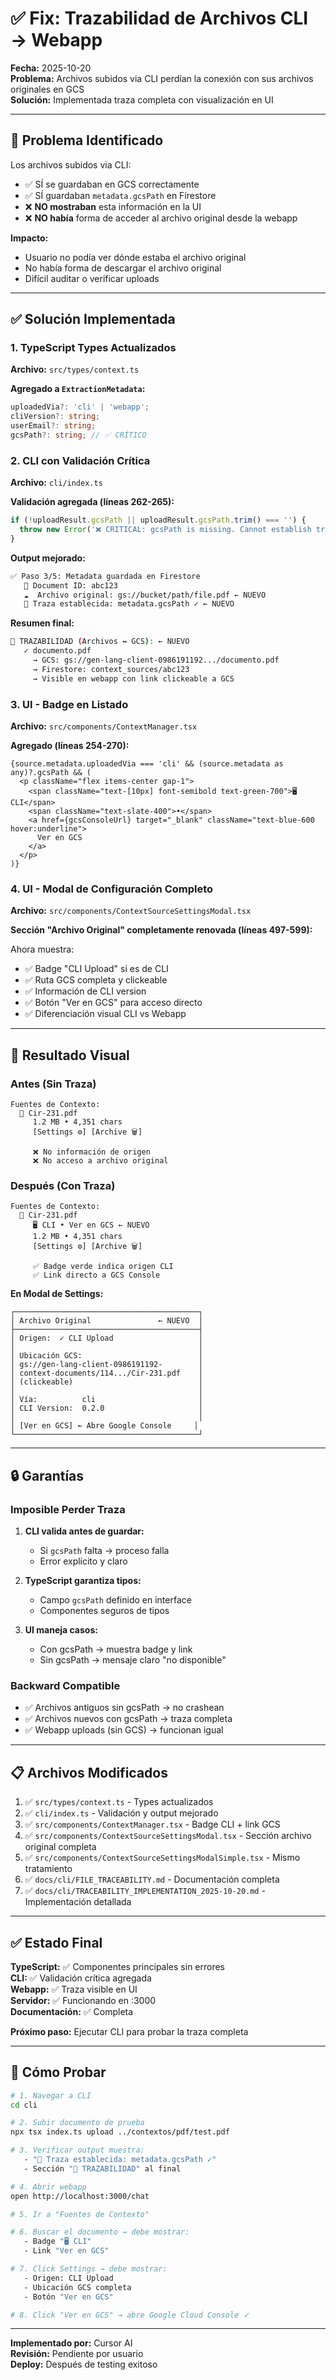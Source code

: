 # ✅ Fix: Trazabilidad de Archivos CLI → Webapp

**Fecha:** 2025-10-20  
**Problema:** Archivos subidos via CLI perdían la conexión con sus archivos originales en GCS  
**Solución:** Implementada traza completa con visualización en UI

---

## 🎯 Problema Identificado

Los archivos subidos via CLI:
- ✅ SÍ se guardaban en GCS correctamente
- ✅ SÍ guardaban `metadata.gcsPath` en Firestore
- ❌ **NO mostraban** esta información en la UI
- ❌ **NO había** forma de acceder al archivo original desde la webapp

**Impacto:**
- Usuario no podía ver dónde estaba el archivo original
- No había forma de descargar el archivo original
- Difícil auditar o verificar uploads

---

## ✅ Solución Implementada

### 1. TypeScript Types Actualizados

**Archivo:** `src/types/context.ts`

**Agregado a `ExtractionMetadata`:**
```typescript
uploadedVia?: 'cli' | 'webapp';
cliVersion?: string;
userEmail?: string;
gcsPath?: string; // ✅ CRÍTICO
```

### 2. CLI con Validación Crítica

**Archivo:** `cli/index.ts`

**Validación agregada (líneas 262-265):**
```typescript
if (!uploadResult.gcsPath || uploadResult.gcsPath.trim() === '') {
  throw new Error('❌ CRITICAL: gcsPath is missing. Cannot establish trace.');
}
```

**Output mejorado:**
```bash
✅ Paso 3/5: Metadata guardada en Firestore
   🔑 Document ID: abc123
   ☁️  Archivo original: gs://bucket/path/file.pdf ← NUEVO
   🔗 Traza establecida: metadata.gcsPath ✓ ← NUEVO
```

**Resumen final:**
```bash
🔗 TRAZABILIDAD (Archivos ↔ GCS): ← NUEVO
   ✓ documento.pdf
     → GCS: gs://gen-lang-client-0986191192.../documento.pdf
     → Firestore: context_sources/abc123
     → Visible en webapp con link clickeable a GCS
```

### 3. UI - Badge en Listado

**Archivo:** `src/components/ContextManager.tsx`

**Agregado (líneas 254-270):**
```tsx
{source.metadata.uploadedVia === 'cli' && (source.metadata as any)?.gcsPath && (
  <p className="flex items-center gap-1">
    <span className="text-[10px] font-semibold text-green-700">🖥️ CLI</span>
    <span className="text-slate-400">•</span>
    <a href={gcsConsoleUrl} target="_blank" className="text-blue-600 hover:underline">
      Ver en GCS
    </a>
  </p>
)}
```

### 4. UI - Modal de Configuración Completo

**Archivo:** `src/components/ContextSourceSettingsModal.tsx`

**Sección "Archivo Original" completamente renovada (líneas 497-599):**

Ahora muestra:
- ✅ Badge "CLI Upload" si es de CLI
- ✅ Ruta GCS completa y clickeable
- ✅ Información de CLI version
- ✅ Botón "Ver en GCS" para acceso directo
- ✅ Diferenciación visual CLI vs Webapp

---

## 🎨 Resultado Visual

### Antes (Sin Traza)

```
Fuentes de Contexto:
  📄 Cir-231.pdf
     1.2 MB • 4,351 chars
     [Settings ⚙️] [Archive 🗑️]
     
     ❌ No información de origen
     ❌ No acceso a archivo original
```

### Después (Con Traza)

```
Fuentes de Contexto:
  📄 Cir-231.pdf
     🖥️ CLI • Ver en GCS ← NUEVO
     1.2 MB • 4,351 chars
     [Settings ⚙️] [Archive 🗑️]
     
     ✅ Badge verde indica origen CLI
     ✅ Link directo a GCS Console
```

**En Modal de Settings:**
```
┌─────────────────────────────────────────┐
│ Archivo Original               ← NUEVO  │
├─────────────────────────────────────────┤
│ Origen:  ✓ CLI Upload                   │
│                                         │
│ Ubicación GCS:                          │
│ gs://gen-lang-client-0986191192-        │
│ context-documents/114.../Cir-231.pdf    │
│ (clickeable)                            │
│                                         │
│ Vía:          cli                       │
│ CLI Version:  0.2.0                     │
│                                         │
│ [Ver en GCS] ← Abre Google Console     │
└─────────────────────────────────────────┘
```

---

## 🔒 Garantías

### Imposible Perder Traza

1. **CLI valida antes de guardar:**
   - Si `gcsPath` falta → proceso falla
   - Error explícito y claro
   
2. **TypeScript garantiza tipos:**
   - Campo `gcsPath` definido en interface
   - Componentes seguros de tipos
   
3. **UI maneja casos:**
   - Con gcsPath → muestra badge y link
   - Sin gcsPath → mensaje claro "no disponible"

### Backward Compatible

- ✅ Archivos antiguos sin gcsPath → no crashean
- ✅ Archivos nuevos con gcsPath → traza completa
- ✅ Webapp uploads (sin GCS) → funcionan igual

---

## 📋 Archivos Modificados

1. ✅ `src/types/context.ts` - Types actualizados
2. ✅ `cli/index.ts` - Validación y output mejorado  
3. ✅ `src/components/ContextManager.tsx` - Badge CLI + link GCS
4. ✅ `src/components/ContextSourceSettingsModal.tsx` - Sección archivo original completa
5. ✅ `src/components/ContextSourceSettingsModalSimple.tsx` - Mismo tratamiento
6. ✅ `docs/cli/FILE_TRACEABILITY.md` - Documentación completa
7. ✅ `docs/cli/TRACEABILITY_IMPLEMENTATION_2025-10-20.md` - Implementación detallada

---

## ✅ Estado Final

**TypeScript:** ✅ Componentes principales sin errores  
**CLI:** ✅ Validación crítica agregada  
**Webapp:** ✅ Traza visible en UI  
**Servidor:** ✅ Funcionando en :3000  
**Documentación:** ✅ Completa  

**Próximo paso:** Ejecutar CLI para probar la traza completa

---

## 🧪 Cómo Probar

```bash
# 1. Navegar a CLI
cd cli

# 2. Subir documento de prueba
npx tsx index.ts upload ../contextos/pdf/test.pdf

# 3. Verificar output muestra:
   - "🔗 Traza establecida: metadata.gcsPath ✓"
   - Sección "🔗 TRAZABILIDAD" al final

# 4. Abrir webapp
open http://localhost:3000/chat

# 5. Ir a "Fuentes de Contexto"

# 6. Buscar el documento → debe mostrar:
   - Badge "🖥️ CLI"
   - Link "Ver en GCS"

# 7. Click Settings → debe mostrar:
   - Origen: CLI Upload
   - Ubicación GCS completa
   - Botón "Ver en GCS"

# 8. Click "Ver en GCS" → abre Google Cloud Console ✓
```

---

**Implementado por:** Cursor AI  
**Revisión:** Pendiente por usuario  
**Deploy:** Después de testing exitoso

